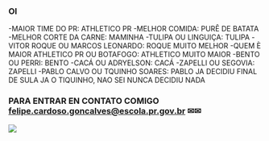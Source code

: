 ### OI

-MAIOR TIME DO PR: ATHLETICO PR
-MELHOR COMIDA: PURÊ DE BATATA
-MELHOR CORTE DA CARNE: MAMINHA
-TULIPA OU LINGUIÇA: TULIPA
-VITOR ROQUE OU MARCOS LEONARDO: ROQUE MUITO MELHOR
-QUEM È MAIOR ATHLETICO PR OU BOTAFOGO: ATHLETICO MUITO MAIOR
-BENTO OU PERRI: BENTO
-CACÁ OU ADRYELSON: CACÁ
-ZAPELLI OU SEGOVIA: ZAPELLI
-PABLO CALVO OU TQUINHO SOARES: PABLO JA DECIDIU FINAL DE SULA JA O TIQUINHO, NAO SEI NUNCA DECIDIU NADA

### PARA ENTRAR EN CONTATO COMIGO felipe.cardoso.goncalves@escola.pr.gov.br ✉✉

![](https://media.tenor.com/bZNZcozOxJ0AAAAd/athletico-paranaense.gif)
